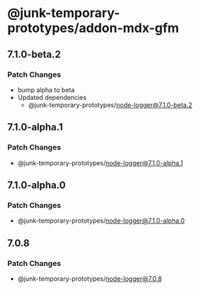 # @junk-temporary-prototypes/addon-mdx-gfm

## 7.1.0-beta.2

### Patch Changes

- bump alpha to beta
- Updated dependencies
  - @junk-temporary-prototypes/node-logger@7.1.0-beta.2

## 7.1.0-alpha.1

### Patch Changes

- @junk-temporary-prototypes/node-logger@7.1.0-alpha.1

## 7.1.0-alpha.0

### Patch Changes

- @junk-temporary-prototypes/node-logger@7.1.0-alpha.0

## 7.0.8

### Patch Changes

- @junk-temporary-prototypes/node-logger@7.0.8
